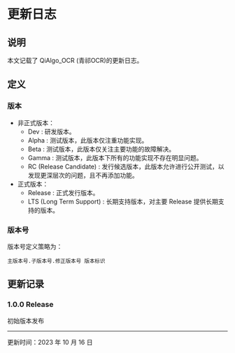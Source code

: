 # 更新日志

## 说明

本文记载了 QiAlgo_OCR (青祁OCR)的更新日志。

## 定义

### 版本

- 非正式版本：
    - Dev : 研发版本。
    - Alpha : 测试版本，此版本仅注重功能实现。
    - Beta  : 测试版本，此版本仅关注主要功能的故障解决。
    - Gamma : 测试版本，此版本下所有的功能实现不存在明显问题。
    - RC (Release Candidate) : 发行候选版本，此版本允许进行公开测试，以发现更深层次的问题，且不再添加功能。
- 正式版本：
    - Release : 正式发行版本。
    - LTS (Long Term Support) : 长期支持版本，对主要 Release 提供长期支持的版本。

### 版本号

版本号定义策略为：

`
主版本号.子版本号.修正版本号 版本标识
`

## 更新记录

### 1.0.0 Release

初始版本发布

---

更新时间：2023 年 10 月 16 日
